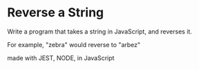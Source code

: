 # Reverse a String

Write a program that takes a string in JavaScript, and reverses it.

For example, "zebra" would reverse to "arbez"

made with JEST, NODE, in JavaScript



